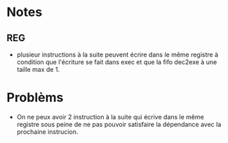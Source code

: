 # Notes

## REG

- plusieur instructions à la suite peuvent écrire dans le même registre à condition que l'écriture se fait dans exec et que la fifo dec2exe à une taille max de 1. 

# Problèms

 - On ne peux avoir 2 instruction à la suite qui écrive dans le même registre sous peine de ne pas pouvoir satisfaire la dépendance avec la prochaine instrucion.
